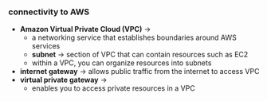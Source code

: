 ### connectivity to AWS
- **Amazon Virtual Private Cloud (VPC)** -> 
	- a networking service that establishes boundaries around AWS services
	- **subnet** -> section of VPC that can contain resources such as EC2
	- within a VPC, you can organize resources into subnets
- **internet gateway** -> allows public traffic from the internet to access VPC
- **virtual private gateway** -> 
	- enables you to access private resources in a VPC